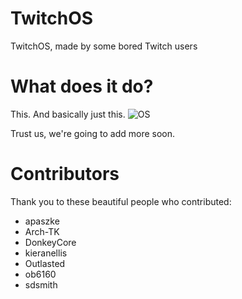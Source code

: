 # TwitchOS
TwitchOS, made by some bored Twitch users

# What does it do?
This. And basically just this.
![OS](https://ptpb.pw/GYKO.png)

Trust us, we're going to add more soon.

# Contributors
Thank you to these beautiful people who contributed:
* apaszke
* Arch-TK
* DonkeyCore
* kieranellis
* Outlasted
* ob6160
* sdsmith

